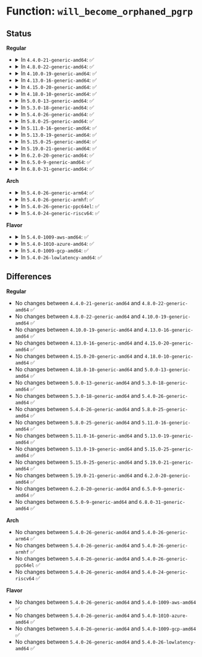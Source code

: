 # Function: <code>will_become_orphaned_pgrp</code>

## Status
<b>Regular</b>
<ul>
<li>
<details>
<summary>In <code>4.4.0-21-generic-amd64</code>: ✅</summary>

```c
int will_become_orphaned_pgrp(struct pid * pgrp, struct task_struct * ignored_task)
```

```json
{
  "name": "will_become_orphaned_pgrp",
  "collision_type": "Unique Static",
  "inline_type": "No",
  "funcs": [
    {
      "addr": 18446744071579377840,
      "name": "will_become_orphaned_pgrp",
      "external": false,
      "loc": "kernel/exit.c:222",
      "file": "kernel/exit.c",
      "inline": "seen, unknown",
      "caller_inline": [],
      "caller_func": [
        "kernel/exit.c:kill_orphaned_pgrp",
        "kernel/exit.c:is_current_pgrp_orphaned"
      ]
    }
  ],
  "symbols": [
    {
      "addr": 18446744071579377840,
      "name": "will_become_orphaned_pgrp",
      "section": ".text",
      "bind": "STB_LOCAL",
      "size": 145
    }
  ]
}
```
</details>
</li>
<li>
<details>
<summary>In <code>4.8.0-22-generic-amd64</code>: ✅</summary>

```c
int will_become_orphaned_pgrp(struct pid * pgrp, struct task_struct * ignored_task)
```

```json
{
  "name": "will_become_orphaned_pgrp",
  "collision_type": "Unique Static",
  "inline_type": "No",
  "funcs": [
    {
      "addr": 18446744071579390224,
      "name": "will_become_orphaned_pgrp",
      "external": false,
      "loc": "kernel/exit.c:297",
      "file": "kernel/exit.c",
      "inline": "seen, unknown",
      "caller_inline": [],
      "caller_func": [
        "kernel/exit.c:kill_orphaned_pgrp",
        "kernel/exit.c:is_current_pgrp_orphaned"
      ]
    }
  ],
  "symbols": [
    {
      "addr": 18446744071579390224,
      "name": "will_become_orphaned_pgrp",
      "section": ".text",
      "bind": "STB_LOCAL",
      "size": 143
    }
  ]
}
```
</details>
</li>
<li>
<details>
<summary>In <code>4.10.0-19-generic-amd64</code>: ✅</summary>

```c
int will_become_orphaned_pgrp(struct pid * pgrp, struct task_struct * ignored_task)
```

```json
{
  "name": "will_become_orphaned_pgrp",
  "collision_type": "Unique Static",
  "inline_type": "No",
  "funcs": [
    {
      "addr": 18446744071579410560,
      "name": "will_become_orphaned_pgrp",
      "external": false,
      "loc": "kernel/exit.c:306",
      "file": "kernel/exit.c",
      "inline": "seen, unknown",
      "caller_inline": [],
      "caller_func": [
        "kernel/exit.c:kill_orphaned_pgrp",
        "kernel/exit.c:is_current_pgrp_orphaned"
      ]
    }
  ],
  "symbols": [
    {
      "addr": 18446744071579410560,
      "name": "will_become_orphaned_pgrp",
      "section": ".text",
      "bind": "STB_LOCAL",
      "size": 143
    }
  ]
}
```
</details>
</li>
<li>
<details>
<summary>In <code>4.13.0-16-generic-amd64</code>: ✅</summary>

```c
int will_become_orphaned_pgrp(struct pid * pgrp, struct task_struct * ignored_task)
```

```json
{
  "name": "will_become_orphaned_pgrp",
  "collision_type": "Unique Static",
  "inline_type": "No",
  "funcs": [
    {
      "addr": 18446744071579398544,
      "name": "will_become_orphaned_pgrp",
      "external": false,
      "loc": "kernel/exit.c:329",
      "file": "kernel/exit.c",
      "inline": "seen, unknown",
      "caller_inline": [],
      "caller_func": [
        "kernel/exit.c:kill_orphaned_pgrp",
        "kernel/exit.c:is_current_pgrp_orphaned"
      ]
    }
  ],
  "symbols": [
    {
      "addr": 18446744071579398544,
      "name": "will_become_orphaned_pgrp",
      "section": ".text",
      "bind": "STB_LOCAL",
      "size": 164
    }
  ]
}
```
</details>
</li>
<li>
<details>
<summary>In <code>4.15.0-20-generic-amd64</code>: ✅</summary>

```c
int will_become_orphaned_pgrp(struct pid * pgrp, struct task_struct * ignored_task)
```

```json
{
  "name": "will_become_orphaned_pgrp",
  "collision_type": "Unique Static",
  "inline_type": "No",
  "funcs": [
    {
      "addr": 18446744071579426544,
      "name": "will_become_orphaned_pgrp",
      "external": false,
      "loc": "kernel/exit.c:329",
      "file": "kernel/exit.c",
      "inline": "seen, unknown",
      "caller_inline": [],
      "caller_func": [
        "kernel/exit.c:kill_orphaned_pgrp",
        "kernel/exit.c:is_current_pgrp_orphaned"
      ]
    }
  ],
  "symbols": [
    {
      "addr": 18446744071579426544,
      "name": "will_become_orphaned_pgrp",
      "section": ".text",
      "bind": "STB_LOCAL",
      "size": 164
    }
  ]
}
```
</details>
</li>
<li>
<details>
<summary>In <code>4.18.0-10-generic-amd64</code>: ✅</summary>

```c
int will_become_orphaned_pgrp(struct pid * pgrp, struct task_struct * ignored_task)
```

```json
{
  "name": "will_become_orphaned_pgrp",
  "collision_type": "Unique Static",
  "inline_type": "No",
  "funcs": [
    {
      "addr": 18446744071579441600,
      "name": "will_become_orphaned_pgrp",
      "external": false,
      "loc": "kernel/exit.c:329",
      "file": "kernel/exit.c",
      "inline": "seen, unknown",
      "caller_inline": [],
      "caller_func": [
        "kernel/exit.c:kill_orphaned_pgrp",
        "kernel/exit.c:is_current_pgrp_orphaned"
      ]
    }
  ],
  "symbols": [
    {
      "addr": 18446744071579441600,
      "name": "will_become_orphaned_pgrp",
      "section": ".text",
      "bind": "STB_LOCAL",
      "size": 164
    }
  ]
}
```
</details>
</li>
<li>
<details>
<summary>In <code>5.0.0-13-generic-amd64</code>: ✅</summary>

```c
int will_become_orphaned_pgrp(struct pid * pgrp, struct task_struct * ignored_task)
```

```json
{
  "name": "will_become_orphaned_pgrp",
  "collision_type": "Unique Static",
  "inline_type": "No",
  "funcs": [
    {
      "addr": 18446744071579475104,
      "name": "will_become_orphaned_pgrp",
      "external": false,
      "loc": "kernel/exit.c:330",
      "file": "kernel/exit.c",
      "inline": "seen, unknown",
      "caller_inline": [],
      "caller_func": [
        "kernel/exit.c:kill_orphaned_pgrp",
        "kernel/exit.c:is_current_pgrp_orphaned"
      ]
    }
  ],
  "symbols": [
    {
      "addr": 18446744071579475104,
      "name": "will_become_orphaned_pgrp",
      "section": ".text",
      "bind": "STB_LOCAL",
      "size": 164
    }
  ]
}
```
</details>
</li>
<li>
<details>
<summary>In <code>5.3.0-18-generic-amd64</code>: ✅</summary>

```c
int will_become_orphaned_pgrp(struct pid * pgrp, struct task_struct * ignored_task)
```

```json
{
  "name": "will_become_orphaned_pgrp",
  "collision_type": "Unique Static",
  "inline_type": "No",
  "funcs": [
    {
      "addr": 18446744071579493040,
      "name": "will_become_orphaned_pgrp",
      "external": false,
      "loc": "kernel/exit.c:332",
      "file": "kernel/exit.c",
      "inline": "seen, unknown",
      "caller_inline": [],
      "caller_func": [
        "kernel/exit.c:kill_orphaned_pgrp",
        "kernel/exit.c:is_current_pgrp_orphaned"
      ]
    }
  ],
  "symbols": [
    {
      "addr": 18446744071579493040,
      "name": "will_become_orphaned_pgrp",
      "section": ".text",
      "bind": "STB_LOCAL",
      "size": 171
    }
  ]
}
```
</details>
</li>
<li>
<details>
<summary>In <code>5.4.0-26-generic-amd64</code>: ✅</summary>

```c
int will_become_orphaned_pgrp(struct pid * pgrp, struct task_struct * ignored_task)
```

```json
{
  "name": "will_become_orphaned_pgrp",
  "collision_type": "Unique Static",
  "inline_type": "No",
  "funcs": [
    {
      "addr": 18446744071579518992,
      "name": "will_become_orphaned_pgrp",
      "external": false,
      "loc": "kernel/exit.c:270",
      "file": "kernel/exit.c",
      "inline": "seen, unknown",
      "caller_inline": [],
      "caller_func": [
        "kernel/exit.c:kill_orphaned_pgrp",
        "kernel/exit.c:is_current_pgrp_orphaned"
      ]
    }
  ],
  "symbols": [
    {
      "addr": 18446744071579518992,
      "name": "will_become_orphaned_pgrp",
      "section": ".text",
      "bind": "STB_LOCAL",
      "size": 171
    }
  ]
}
```
</details>
</li>
<li>
<details>
<summary>In <code>5.8.0-25-generic-amd64</code>: ✅</summary>

```c
int will_become_orphaned_pgrp(struct pid * pgrp, struct task_struct * ignored_task)
```

```json
{
  "name": "will_become_orphaned_pgrp",
  "collision_type": "Unique Static",
  "inline_type": "No",
  "funcs": [
    {
      "addr": 18446744071579548448,
      "name": "will_become_orphaned_pgrp",
      "external": false,
      "loc": "kernel/exit.c:267",
      "file": "kernel/exit.c",
      "inline": "seen, unknown",
      "caller_inline": [],
      "caller_func": [
        "kernel/exit.c:kill_orphaned_pgrp",
        "kernel/exit.c:is_current_pgrp_orphaned"
      ]
    }
  ],
  "symbols": [
    {
      "addr": 18446744071579548448,
      "name": "will_become_orphaned_pgrp",
      "section": ".text",
      "bind": "STB_LOCAL",
      "size": 171
    }
  ]
}
```
</details>
</li>
<li>
<details>
<summary>In <code>5.11.0-16-generic-amd64</code>: ✅</summary>

```c
int will_become_orphaned_pgrp(struct pid * pgrp, struct task_struct * ignored_task)
```

```json
{
  "name": "will_become_orphaned_pgrp",
  "collision_type": "Unique Static",
  "inline_type": "No",
  "funcs": [
    {
      "addr": 18446744071579529488,
      "name": "will_become_orphaned_pgrp",
      "external": false,
      "loc": "kernel/exit.c:269",
      "file": "kernel/exit.c",
      "inline": "seen, unknown",
      "caller_inline": [],
      "caller_func": [
        "kernel/exit.c:kill_orphaned_pgrp",
        "kernel/exit.c:is_current_pgrp_orphaned"
      ]
    }
  ],
  "symbols": [
    {
      "addr": 18446744071579529488,
      "name": "will_become_orphaned_pgrp",
      "section": ".text",
      "bind": "STB_LOCAL",
      "size": 171
    }
  ]
}
```
</details>
</li>
<li>
<details>
<summary>In <code>5.13.0-19-generic-amd64</code>: ✅</summary>

```c
int will_become_orphaned_pgrp(struct pid * pgrp, struct task_struct * ignored_task)
```

```json
{
  "name": "will_become_orphaned_pgrp",
  "collision_type": "Unique Static",
  "inline_type": "No",
  "funcs": [
    {
      "addr": 18446744071579533744,
      "name": "will_become_orphaned_pgrp",
      "external": false,
      "loc": "kernel/exit.c:269",
      "file": "kernel/exit.c",
      "inline": "seen, unknown",
      "caller_inline": [],
      "caller_func": [
        "kernel/exit.c:kill_orphaned_pgrp",
        "kernel/exit.c:is_current_pgrp_orphaned"
      ]
    }
  ],
  "symbols": [
    {
      "addr": 18446744071579533744,
      "name": "will_become_orphaned_pgrp",
      "section": ".text",
      "bind": "STB_LOCAL",
      "size": 171
    }
  ]
}
```
</details>
</li>
<li>
<details>
<summary>In <code>5.15.0-25-generic-amd64</code>: ✅</summary>

```c
int will_become_orphaned_pgrp(struct pid * pgrp, struct task_struct * ignored_task)
```

```json
{
  "name": "will_become_orphaned_pgrp",
  "collision_type": "Unique Static",
  "inline_type": "No",
  "funcs": [
    {
      "addr": 18446744071579606112,
      "name": "will_become_orphaned_pgrp",
      "external": false,
      "loc": "kernel/exit.c:269",
      "file": "kernel/exit.c",
      "inline": "seen, unknown",
      "caller_inline": [],
      "caller_func": [
        "kernel/exit.c:kill_orphaned_pgrp",
        "kernel/exit.c:is_current_pgrp_orphaned"
      ]
    }
  ],
  "symbols": [
    {
      "addr": 18446744071579606112,
      "name": "will_become_orphaned_pgrp",
      "section": ".text",
      "bind": "STB_LOCAL",
      "size": 171
    }
  ]
}
```
</details>
</li>
<li>
<details>
<summary>In <code>5.19.0-21-generic-amd64</code>: ✅</summary>

```c
int will_become_orphaned_pgrp(struct pid * pgrp, struct task_struct * ignored_task)
```

```json
{
  "name": "will_become_orphaned_pgrp",
  "collision_type": "Unique Static",
  "inline_type": "No",
  "funcs": [
    {
      "addr": 18446744071579699024,
      "name": "will_become_orphaned_pgrp",
      "external": false,
      "loc": "kernel/exit.c:273",
      "file": "kernel/exit.c",
      "inline": "seen, unknown",
      "caller_inline": [],
      "caller_func": [
        "kernel/exit.c:kill_orphaned_pgrp",
        "kernel/exit.c:is_current_pgrp_orphaned"
      ]
    }
  ],
  "symbols": [
    {
      "addr": 18446744071579699024,
      "name": "will_become_orphaned_pgrp",
      "section": ".text",
      "bind": "STB_LOCAL",
      "size": 179
    }
  ]
}
```
</details>
</li>
<li>
<details>
<summary>In <code>6.2.0-20-generic-amd64</code>: ✅</summary>

```c
int will_become_orphaned_pgrp(struct pid * pgrp, struct task_struct * ignored_task)
```

```json
{
  "name": "will_become_orphaned_pgrp",
  "collision_type": "Unique Static",
  "inline_type": "No",
  "funcs": [
    {
      "addr": 18446744071579824192,
      "name": "will_become_orphaned_pgrp",
      "external": false,
      "loc": "kernel/exit.c:325",
      "file": "kernel/exit.c",
      "inline": "seen, unknown",
      "caller_inline": [],
      "caller_func": [
        "kernel/exit.c:kill_orphaned_pgrp",
        "kernel/exit.c:is_current_pgrp_orphaned"
      ]
    }
  ],
  "symbols": [
    {
      "addr": 18446744071579824192,
      "name": "will_become_orphaned_pgrp",
      "section": ".text",
      "bind": "STB_LOCAL",
      "size": 179
    }
  ]
}
```
</details>
</li>
<li>
<details>
<summary>In <code>6.5.0-9-generic-amd64</code>: ✅</summary>

```c
int will_become_orphaned_pgrp(struct pid * pgrp, struct task_struct * ignored_task)
```

```json
{
  "name": "will_become_orphaned_pgrp",
  "collision_type": "Unique Static",
  "inline_type": "No",
  "funcs": [
    {
      "addr": 18446744071579873264,
      "name": "will_become_orphaned_pgrp",
      "external": false,
      "loc": "kernel/exit.c:326",
      "file": "kernel/exit.c",
      "inline": "seen, unknown",
      "caller_inline": [],
      "caller_func": [
        "kernel/exit.c:kill_orphaned_pgrp",
        "kernel/exit.c:is_current_pgrp_orphaned"
      ]
    }
  ],
  "symbols": [
    {
      "addr": 18446744071579873264,
      "name": "will_become_orphaned_pgrp",
      "section": ".text",
      "bind": "STB_LOCAL",
      "size": 179
    }
  ]
}
```
</details>
</li>
<li>
<details>
<summary>In <code>6.8.0-31-generic-amd64</code>: ✅</summary>

```c
int will_become_orphaned_pgrp(struct pid * pgrp, struct task_struct * ignored_task)
```

```json
{
  "name": "will_become_orphaned_pgrp",
  "collision_type": "Unique Static",
  "inline_type": "No",
  "funcs": [
    {
      "addr": 18446744071579911312,
      "name": "will_become_orphaned_pgrp",
      "external": false,
      "loc": "kernel/exit.c:329",
      "file": "kernel/exit.c",
      "inline": "seen, unknown",
      "caller_inline": [],
      "caller_func": [
        "kernel/exit.c:kill_orphaned_pgrp",
        "kernel/exit.c:is_current_pgrp_orphaned"
      ]
    }
  ],
  "symbols": [
    {
      "addr": 18446744071579911312,
      "name": "will_become_orphaned_pgrp",
      "section": ".text",
      "bind": "STB_LOCAL",
      "size": 198
    }
  ]
}
```
</details>
</li>
</ul>
<b>Arch</b>
<ul>
<li>
<details>
<summary>In <code>5.4.0-26-generic-arm64</code>: ✅</summary>

```c
int will_become_orphaned_pgrp(struct pid * pgrp, struct task_struct * ignored_task)
```

```json
{
  "name": "will_become_orphaned_pgrp",
  "collision_type": "Unique Static",
  "inline_type": "No",
  "funcs": [
    {
      "addr": 18446603336490656720,
      "name": "will_become_orphaned_pgrp",
      "external": false,
      "loc": "kernel/exit.c:270",
      "file": "kernel/exit.c",
      "inline": "seen, unknown",
      "caller_inline": [],
      "caller_func": [
        "kernel/exit.c:kill_orphaned_pgrp",
        "kernel/exit.c:is_current_pgrp_orphaned"
      ]
    }
  ],
  "symbols": [
    {
      "addr": 18446603336490656720,
      "name": "will_become_orphaned_pgrp",
      "section": ".text",
      "bind": "STB_LOCAL",
      "size": 188
    }
  ]
}
```
</details>
</li>
<li>
<details>
<summary>In <code>5.4.0-26-generic-armhf</code>: ✅</summary>

```c
int will_become_orphaned_pgrp(struct pid * pgrp, struct task_struct * ignored_task)
```

```json
{
  "name": "will_become_orphaned_pgrp",
  "collision_type": "Unique Static",
  "inline_type": "No",
  "funcs": [
    {
      "addr": 3224732684,
      "name": "will_become_orphaned_pgrp",
      "external": false,
      "loc": "kernel/exit.c:270",
      "file": "kernel/exit.c",
      "inline": "seen, unknown",
      "caller_inline": [],
      "caller_func": [
        "kernel/exit.c:kill_orphaned_pgrp",
        "kernel/exit.c:is_current_pgrp_orphaned"
      ]
    }
  ],
  "symbols": [
    {
      "addr": 3224732684,
      "name": "will_become_orphaned_pgrp",
      "section": ".text",
      "bind": "STB_LOCAL",
      "size": 196
    }
  ]
}
```
</details>
</li>
<li>
<details>
<summary>In <code>5.4.0-26-generic-ppc64el</code>: ✅</summary>

```c
int will_become_orphaned_pgrp(struct pid * pgrp, struct task_struct * ignored_task)
```

```json
{
  "name": "will_become_orphaned_pgrp",
  "collision_type": "Unique Static",
  "inline_type": "No",
  "funcs": [
    {
      "addr": 13835058055283480400,
      "name": "will_become_orphaned_pgrp",
      "external": false,
      "loc": "kernel/exit.c:270",
      "file": "kernel/exit.c",
      "inline": "seen, unknown",
      "caller_inline": [],
      "caller_func": [
        "kernel/exit.c:kill_orphaned_pgrp",
        "kernel/exit.c:is_current_pgrp_orphaned"
      ]
    }
  ],
  "symbols": [
    {
      "addr": 13835058055283480400,
      "name": "will_become_orphaned_pgrp",
      "section": ".text",
      "bind": "STB_LOCAL",
      "size": 184
    }
  ]
}
```
</details>
</li>
<li>
<details>
<summary>In <code>5.4.0-24-generic-riscv64</code>: ✅</summary>

```c
int will_become_orphaned_pgrp(struct pid * pgrp, struct task_struct * ignored_task)
```

```json
{
  "name": "will_become_orphaned_pgrp",
  "collision_type": "Unique Static",
  "inline_type": "No",
  "funcs": [
    {
      "addr": 18446743936271401954,
      "name": "will_become_orphaned_pgrp",
      "external": false,
      "loc": "kernel/exit.c:270",
      "file": "kernel/exit.c",
      "inline": "seen, unknown",
      "caller_inline": [],
      "caller_func": [
        "kernel/exit.c:kill_orphaned_pgrp",
        "kernel/exit.c:is_current_pgrp_orphaned"
      ]
    }
  ],
  "symbols": [
    {
      "addr": 18446743936271401954,
      "name": "will_become_orphaned_pgrp",
      "section": ".text",
      "bind": "STB_LOCAL",
      "size": 150
    }
  ]
}
```
</details>
</li>
</ul>
<b>Flavor</b>
<ul>
<li>
<details>
<summary>In <code>5.4.0-1009-aws-amd64</code>: ✅</summary>

```c
int will_become_orphaned_pgrp(struct pid * pgrp, struct task_struct * ignored_task)
```

```json
{
  "name": "will_become_orphaned_pgrp",
  "collision_type": "Unique Static",
  "inline_type": "No",
  "funcs": [
    {
      "addr": 18446744071579492656,
      "name": "will_become_orphaned_pgrp",
      "external": false,
      "loc": "kernel/exit.c:270",
      "file": "kernel/exit.c",
      "inline": "seen, unknown",
      "caller_inline": [],
      "caller_func": [
        "kernel/exit.c:kill_orphaned_pgrp",
        "kernel/exit.c:is_current_pgrp_orphaned"
      ]
    }
  ],
  "symbols": [
    {
      "addr": 18446744071579492656,
      "name": "will_become_orphaned_pgrp",
      "section": ".text",
      "bind": "STB_LOCAL",
      "size": 171
    }
  ]
}
```
</details>
</li>
<li>
<details>
<summary>In <code>5.4.0-1010-azure-amd64</code>: ✅</summary>

```c
int will_become_orphaned_pgrp(struct pid * pgrp, struct task_struct * ignored_task)
```

```json
{
  "name": "will_become_orphaned_pgrp",
  "collision_type": "Unique Static",
  "inline_type": "No",
  "funcs": [
    {
      "addr": 18446744071579421504,
      "name": "will_become_orphaned_pgrp",
      "external": false,
      "loc": "kernel/exit.c:270",
      "file": "kernel/exit.c",
      "inline": "seen, unknown",
      "caller_inline": [],
      "caller_func": [
        "kernel/exit.c:kill_orphaned_pgrp",
        "kernel/exit.c:is_current_pgrp_orphaned"
      ]
    }
  ],
  "symbols": [
    {
      "addr": 18446744071579421504,
      "name": "will_become_orphaned_pgrp",
      "section": ".text",
      "bind": "STB_LOCAL",
      "size": 171
    }
  ]
}
```
</details>
</li>
<li>
<details>
<summary>In <code>5.4.0-1009-gcp-amd64</code>: ✅</summary>

```c
int will_become_orphaned_pgrp(struct pid * pgrp, struct task_struct * ignored_task)
```

```json
{
  "name": "will_become_orphaned_pgrp",
  "collision_type": "Unique Static",
  "inline_type": "No",
  "funcs": [
    {
      "addr": 18446744071579492576,
      "name": "will_become_orphaned_pgrp",
      "external": false,
      "loc": "kernel/exit.c:270",
      "file": "kernel/exit.c",
      "inline": "seen, unknown",
      "caller_inline": [],
      "caller_func": [
        "kernel/exit.c:kill_orphaned_pgrp",
        "kernel/exit.c:is_current_pgrp_orphaned"
      ]
    }
  ],
  "symbols": [
    {
      "addr": 18446744071579492576,
      "name": "will_become_orphaned_pgrp",
      "section": ".text",
      "bind": "STB_LOCAL",
      "size": 171
    }
  ]
}
```
</details>
</li>
<li>
<details>
<summary>In <code>5.4.0-26-lowlatency-amd64</code>: ✅</summary>

```c
int will_become_orphaned_pgrp(struct pid * pgrp, struct task_struct * ignored_task)
```

```json
{
  "name": "will_become_orphaned_pgrp",
  "collision_type": "Unique Static",
  "inline_type": "No",
  "funcs": [
    {
      "addr": 18446744071579525088,
      "name": "will_become_orphaned_pgrp",
      "external": false,
      "loc": "kernel/exit.c:270",
      "file": "kernel/exit.c",
      "inline": "seen, unknown",
      "caller_inline": [],
      "caller_func": [
        "kernel/exit.c:kill_orphaned_pgrp",
        "kernel/exit.c:is_current_pgrp_orphaned"
      ]
    }
  ],
  "symbols": [
    {
      "addr": 18446744071579525088,
      "name": "will_become_orphaned_pgrp",
      "section": ".text",
      "bind": "STB_LOCAL",
      "size": 171
    }
  ]
}
```
</details>
</li>
</ul>

## Differences
<b>Regular</b>
<ul>
<li>
No changes between <code>4.4.0-21-generic-amd64</code> and <code>4.8.0-22-generic-amd64</code> ✅
</li>
<li>
No changes between <code>4.8.0-22-generic-amd64</code> and <code>4.10.0-19-generic-amd64</code> ✅
</li>
<li>
No changes between <code>4.10.0-19-generic-amd64</code> and <code>4.13.0-16-generic-amd64</code> ✅
</li>
<li>
No changes between <code>4.13.0-16-generic-amd64</code> and <code>4.15.0-20-generic-amd64</code> ✅
</li>
<li>
No changes between <code>4.15.0-20-generic-amd64</code> and <code>4.18.0-10-generic-amd64</code> ✅
</li>
<li>
No changes between <code>4.18.0-10-generic-amd64</code> and <code>5.0.0-13-generic-amd64</code> ✅
</li>
<li>
No changes between <code>5.0.0-13-generic-amd64</code> and <code>5.3.0-18-generic-amd64</code> ✅
</li>
<li>
No changes between <code>5.3.0-18-generic-amd64</code> and <code>5.4.0-26-generic-amd64</code> ✅
</li>
<li>
No changes between <code>5.4.0-26-generic-amd64</code> and <code>5.8.0-25-generic-amd64</code> ✅
</li>
<li>
No changes between <code>5.8.0-25-generic-amd64</code> and <code>5.11.0-16-generic-amd64</code> ✅
</li>
<li>
No changes between <code>5.11.0-16-generic-amd64</code> and <code>5.13.0-19-generic-amd64</code> ✅
</li>
<li>
No changes between <code>5.13.0-19-generic-amd64</code> and <code>5.15.0-25-generic-amd64</code> ✅
</li>
<li>
No changes between <code>5.15.0-25-generic-amd64</code> and <code>5.19.0-21-generic-amd64</code> ✅
</li>
<li>
No changes between <code>5.19.0-21-generic-amd64</code> and <code>6.2.0-20-generic-amd64</code> ✅
</li>
<li>
No changes between <code>6.2.0-20-generic-amd64</code> and <code>6.5.0-9-generic-amd64</code> ✅
</li>
<li>
No changes between <code>6.5.0-9-generic-amd64</code> and <code>6.8.0-31-generic-amd64</code> ✅
</li>
</ul>
<b>Arch</b>
<ul>
<li>
No changes between <code>5.4.0-26-generic-amd64</code> and <code>5.4.0-26-generic-arm64</code> ✅
</li>
<li>
No changes between <code>5.4.0-26-generic-amd64</code> and <code>5.4.0-26-generic-armhf</code> ✅
</li>
<li>
No changes between <code>5.4.0-26-generic-amd64</code> and <code>5.4.0-26-generic-ppc64el</code> ✅
</li>
<li>
No changes between <code>5.4.0-26-generic-amd64</code> and <code>5.4.0-24-generic-riscv64</code> ✅
</li>
</ul>
<b>Flavor</b>
<ul>
<li>
No changes between <code>5.4.0-26-generic-amd64</code> and <code>5.4.0-1009-aws-amd64</code> ✅
</li>
<li>
No changes between <code>5.4.0-26-generic-amd64</code> and <code>5.4.0-1010-azure-amd64</code> ✅
</li>
<li>
No changes between <code>5.4.0-26-generic-amd64</code> and <code>5.4.0-1009-gcp-amd64</code> ✅
</li>
<li>
No changes between <code>5.4.0-26-generic-amd64</code> and <code>5.4.0-26-lowlatency-amd64</code> ✅
</li>
</ul>
